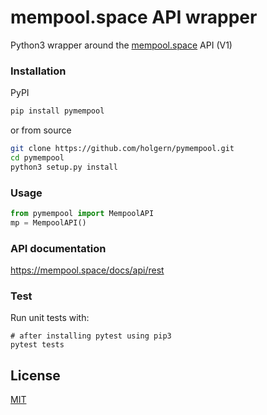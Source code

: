 # mempool.space API wrapper

Python3 wrapper around the [mempool.space](https://www.mempool.space) API (V1)

### Installation
PyPI
```bash
pip install pymempool
```
or from source
```bash
git clone https://github.com/holgern/pymempool.git
cd pymempool
python3 setup.py install
```

### Usage

```python
from pymempool import MempoolAPI
mp = MempoolAPI()
```


### API documentation
https://mempool.space/docs/api/rest

### Test

Run unit tests with:

```
# after installing pytest using pip3
pytest tests
```

## License
[MIT](https://choosealicense.com/licenses/mit/)

